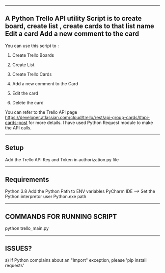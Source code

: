 --------
A Python Trello API utility Script is to 
        create board,
        create list ,
        create cards to that list name
        Edit a card
        Add a new comment to the card
--------
You can use this script to :

1. Create Trello Boards

2. Create List

3. Create Trello Cards

4. Add a new comment to the Card

5. Edit the card 

6. Delete the card

You can refer to the Trello API page https://developer.atlassian.com/cloud/trello/rest/api-group-cards/#api-cards-post for more details. I have used Python Request module to make the API calls.

------
Setup 
------
Add the Trello API Key and Token in authorization.py file


-------------------
Requirements
-------------------

Python 3.8
Add the Python Path to ENV variables
PyCharm IDE --> Set the Python interpretor user Python.exe path


---------------------------
COMMANDS FOR RUNNING SCRIPT
---------------------------

python trello_main.py


--------
ISSUES?
--------

a) If Python complains about an "Import" exception, please 'pip install requests'
